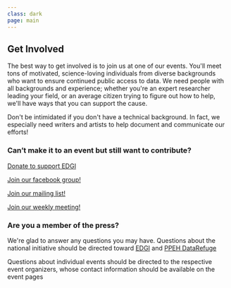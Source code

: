 ```yaml
---
class: dark
page: main
---
```


<h2><i class="fa fa-user-plus" aria-hidden="true"></i> Get Involved</h2>

<p>The best way to get involved is to join us at one of our events. You'll meet tons of motivated, science-loving individuals from diverse backgrounds who want to ensure continued public access to data. We need people with all backgrounds and experience; whether you're an expert researcher leading your field, or an average citizen trying to figure out how to help, we'll have ways that you can support the cause.</p>

<p>Don't be intimidated if you don't have a technical background. In fact, we especially need writers and artists to help document and communicate our efforts!</p>

<h3>Can’t make it to an event but still want to contribute?</h3>

<p><a class="btn btn-success btn-lg" href="https://www.generosity.com/community-fundraising/protect-public-environmental-data-and-research"> <i class="fa fa-heart"></i> Donate to support EDGI</a></p>
<p><a class="btn btn-primary btn-lg" href="https://www.facebook.com/groups/datarescueboston/"><i class="fa fa-facebook-square" aria-hidden="true"></i> Join our facebook group! </a></p>
<p><a class="btn btn-warning btn-lg" href="https://groups.google.com/forum/#!forum/datarescuebos"><i class="fa fa-envelope-o" aria-hidden="true"></i> Join our mailing list! </a></p>
<p><a class="btn btn-default btn-lg" href="{{ "/mit/" | relative_url }}"><i class="fa fa-users"></i>Join our weekly meeting!</a></p>

<h3>Are you a member of the press?</h3>

<p>We're glad to answer any questions you may have. Questions about the national initiative should be directed toward <a href="https://envirodatagov.org/contact/">EDGI</a> and <a href="mailto:datarefuge@ppehlab.org">PPEH DataRefuge</a> </p>
<p>Questions about individual events should be directed to the respective event organizers, whose contact information should be available on the event pages</p>
